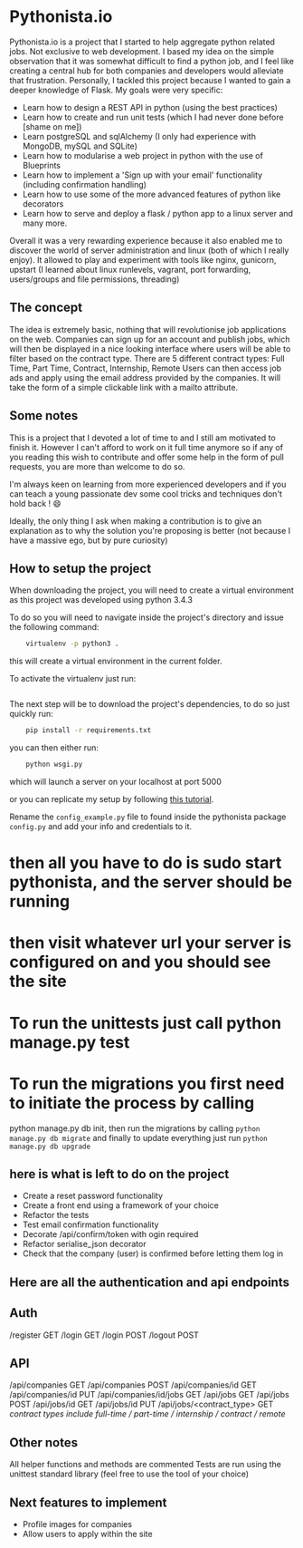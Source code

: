 # Pythonista.io

Pythonista.io is a project that I started to help aggregate python related jobs. Not
exclusive to web development. 
I based my idea on the simple observation that it was somewhat difficult to find a python
job, and I feel like creating a central hub for both companies and developers would
alleviate that frustration.
Personally, I tackled this project because I wanted to gain a deeper knowledge of Flask.
My goals were very specific:

- Learn how to design a REST API in python (using the best practices)
- Learn how to create and run unit tests (which I had never done before [shame on me])
- Learn postgreSQL and sqlAlchemy (I only had experience with MongoDB, mySQL and SQLite)
- Learn how to modularise a web project in python with the use of Blueprints
- Learn how to implement a 'Sign up with your email' functionality (including confirmation
  handling)
- Learn how to use some of the more advanced features of python like decorators
- Learn how to serve and deploy a flask / python app to a linux server 
and many more. 

Overall it was a very rewarding experience because it also enabled me to discover the
world of server administration and linux (both of which I really enjoy). It allowed to
play and experiment with tools like nginx, gunicorn, upstart (I learned about linux
runlevels, vagrant, port forwarding, users/groups and file permissions, threading)

## The concept

The idea is extremely basic, nothing that will revolutionise job applications on the web.
Companies can sign up for an account and publish jobs, which will then be displayed in a
nice looking interface where users will be able to filter based on the contract type.
There are 5 different contract types: Full Time, Part Time, Contract, Internship, Remote
Users can then access job ads and apply using the email address provided by the companies.
It will take the form of a simple clickable link with a mailto attribute.

## Some notes

This is a project that I devoted a lot of time to and I still am motivated to finish it.
However I can't afford to work on it full time anymore so if any of you reading this wish to
contribute and offer some help in the form of pull requests, you are more than welcome to
do so. 

I'm always keen on learning from more experienced developers and if you can teach a
young passionate dev some cool tricks and techniques don't hold back ! :smile: 

Ideally, the only thing I ask when making a contribution is to give an explanation as to
why the solution you're proposing is better (not because I have a massive ego, but by pure
curiosity)

## How to setup the project 

When downloading the project, you will need to create a virtual environment as this
project was developed using python 3.4.3

To do so you will need to navigate inside the project's directory and issue the following command:
```bash
    virtualenv -p python3 .
```
this will create a virtual environment in the current folder.

To activate the virtualenv just run:
``` source bin/activate
```

The next step will be to download the project's dependencies, to do so just quickly run:

```bash
    pip install -r requirements.txt
```

you can then either run:
```bash
    python wsgi.py
```
which will launch a server on your localhost at port 5000

or you can replicate my setup by following [this tutorial](tutorial).

Rename the `config_example.py` file to found inside the pythonista package `config.py` and
add your info and credentials to it.

# then all you have to do is sudo start pythonista, and the server should be running
# then visit whatever url your server is configured on and you should see the site
# To run the unittests just call python manage.py test
# To run the migrations you first need to initiate the process by calling 
python manage.py db init, then run the migrations by calling `python manage.py db migrate`
and finally to update everything just run `python manage.py db upgrade`

## here is what is left to do on the project

- Create a reset password functionality
- Create a front end using a framework of your choice
- Refactor the tests 
- Test email confirmation functionality 
- Decorate /api/confirm/token with ogin required
- Refactor serialise_json decorator
- Check that the company (user) is confirmed before letting them log in

## Here are all the authentication and api endpoints

Auth 
-----------

/register GET 
/login    GET 
/login    POST 
/logout   POST 

API
------------
/api/companies              GET
/api/companies              POST
/api/companies/id           GET 
/api/companies/id           PUT
/api/companies/id/jobs      GET 
/api/jobs                   GET
/api/jobs                   POST
/api/jobs/id                GET
/api/jobs/id                PUT
/api/jobs/<contract_type>   GET 
*contract types include full-time / part-time / internship / contract / remote*

## Other notes

All helper functions and methods are commented 
Tests are run using the unittest standard library (feel free to use the tool of your
choice)

## Next features to implement
- Profile images for companies
- Allow users to apply within the site


[tutorial]: https://www.digitalocean.com/community/tutorials/how-to-serve-flask-applications-with-gunicorn-and-nginx-on-ubuntu-14-04





